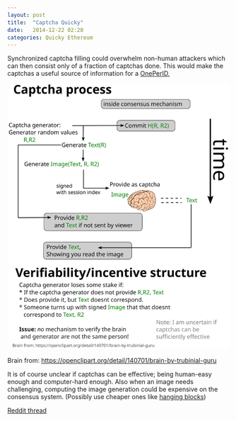 ```yaml
---
layout: post
title:  "Captcha Quicky"
date:   2014-12-22 02:20
categories: Quicky Ethereum
---
```


Synchronized captcha filling could overwhelm non-human attackers 
which can then consist only of a fraction of captchas done. This would make the
captchas a useful source of information for a
[OnePerID](https://github.com/BitVote/bitvote.github.io/wiki/1perID), 

<img src="/blog/parts/captcha.svg" title="Diagram how to maybe do captchas">

<span class="subtil">Brain from:
<a href="https://openclipart.org/detail/140701/brain-by-trubinial-guru">https://openclipart.org/detail/140701/brain-by-trubinial-guru</a></span>

It is of course unclear if captchas can be effective; being human-easy enough
and computer-hard enough. Also when an image needs challenging, computing the 
image generation could be expensive on the consensus system.
(Possibly use cheaper ones like [hanging blocks](https://o-jasper.github.io/blog/ethereum,/hanging/blocks,/blockchain,/scalability/2014/06/03/hanging_blocks.html))

[Reddit thread](https://www.reddit.com/r/Bitvote/comments/2q0vga/diagram_with_idea_on_how_to_do_captchas_with_a/)
